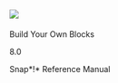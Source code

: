 # ![](assets/image2.png) <!-- width="1.0in" height="0.5492596237970254in" -->

Build Your Own Blocks

8.0

Snap*!* Reference Manual

